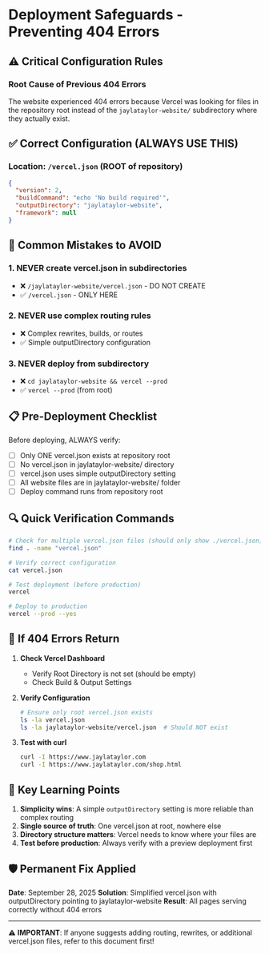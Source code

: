 # Deployment Safeguards - Preventing 404 Errors

## ⚠️ Critical Configuration Rules

### Root Cause of Previous 404 Errors
The website experienced 404 errors because Vercel was looking for files in the repository root instead of the `jaylataylor-website/` subdirectory where they actually exist.

## ✅ Correct Configuration (ALWAYS USE THIS)

### Location: `/vercel.json` (ROOT of repository)
```json
{
  "version": 2,
  "buildCommand": "echo 'No build required'",
  "outputDirectory": "jaylataylor-website",
  "framework": null
}
```

## 🚫 Common Mistakes to AVOID

### 1. **NEVER create vercel.json in subdirectories**
   - ❌ `/jaylataylor-website/vercel.json` - DO NOT CREATE
   - ✅ `/vercel.json` - ONLY HERE

### 2. **NEVER use complex routing rules**
   - ❌ Complex rewrites, builds, or routes
   - ✅ Simple outputDirectory configuration

### 3. **NEVER deploy from subdirectory**
   - ❌ `cd jaylataylor-website && vercel --prod`
   - ✅ `vercel --prod` (from root)

## 📋 Pre-Deployment Checklist

Before deploying, ALWAYS verify:

- [ ] Only ONE vercel.json exists at repository root
- [ ] No vercel.json in jaylataylor-website/ directory
- [ ] vercel.json uses simple outputDirectory setting
- [ ] All website files are in jaylataylor-website/ folder
- [ ] Deploy command runs from repository root

## 🔍 Quick Verification Commands

```bash
# Check for multiple vercel.json files (should only show ./vercel.json)
find . -name "vercel.json"

# Verify correct configuration
cat vercel.json

# Test deployment (before production)
vercel

# Deploy to production
vercel --prod --yes
```

## 🚨 If 404 Errors Return

1. **Check Vercel Dashboard**
   - Verify Root Directory is not set (should be empty)
   - Check Build & Output Settings

2. **Verify Configuration**
   ```bash
   # Ensure only root vercel.json exists
   ls -la vercel.json
   ls -la jaylataylor-website/vercel.json  # Should NOT exist
   ```

3. **Test with curl**
   ```bash
   curl -I https://www.jaylataylor.com
   curl -I https://www.jaylataylor.com/shop.html
   ```

## 📝 Key Learning Points

1. **Simplicity wins**: A simple `outputDirectory` setting is more reliable than complex routing
2. **Single source of truth**: One vercel.json at root, nowhere else
3. **Directory structure matters**: Vercel needs to know where your files are
4. **Test before production**: Always verify with a preview deployment first

## 🛡️ Permanent Fix Applied

**Date**: September 28, 2025
**Solution**: Simplified vercel.json with outputDirectory pointing to jaylataylor-website
**Result**: All pages serving correctly without 404 errors

---

⚠️ **IMPORTANT**: If anyone suggests adding routing, rewrites, or additional vercel.json files, refer to this document first!